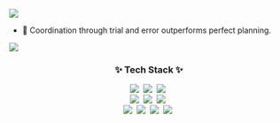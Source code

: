 <a href="https://hits.seeyoufarm.com"><img src="https://hits.seeyoufarm.com/api/count/incr/badge.svg?url=https%3A%2F%2Fgithub.com%2Fgkakcl74&count_bg=%2379C83D&title_bg=%23555555&icon=hitachi.svg&icon_color=%23E7E7E7&title=hits&edge_flat=false"/></a>

- 👋  Coordination through trial and error outperforms perfect planning.

<img align='center' src="http://mazassumnida.wtf/api/v2/generate_badge?boj=gkakcl74">

<h3 align="center">✨ Tech Stack ✨</h3>
<div align="center">
  <img src="https://img.shields.io/badge/C-666699.svg?style=for-the-badge&logo=C&logoColor=white" />&nbsp
  <img src="https://img.shields.io/badge/C++-20232a.svg?style=for-the-badge&logo=Cplusplus&logoColor=61DAFB" />&nbsp
  <img src="https://img.shields.io/badge/Csharp-F7DF1E.svg?style=for-the-badge&logo=C#&logoColor=20232a" />&nbsp
</div>

<div align="center">
  <img src="https://img.shields.io/badge/styled--components-DB7093?style=for-the-badge&logo=styled-components&logoColor=ffd35b" />&nbsp
  <img src="https://img.shields.io/badge/tailwindcss-1daabb.svg?style=for-the-badge&logo=tailwind-css&logoColor=white" />&nbsp
  <img src="https://img.shields.io/badge/Python-11557c.svg?style=for-the-badge&logo=python&logoColor=white" />&nbsp
</div>

<div align="center">
  <img src="https://img.shields.io/badge/SQL-3670A0?style=for-the-badge&logo=mysql&logoColor=ffdd54" />&nbsp
  <img src="https://img.shields.io/badge/JavaScript-150458.svg?style=for-the-badge&logo=javascript&logoColor=white" />&nbsp
  <img src="https://img.shields.io/badge/HTML5-4d77cf.svg?style=for-the-badge&logo=html5&logoColor=white" />&nbsp
  <img src="https://img.shields.io/badge/css3-1572B6.svg?style=for-the-badge&logo=css3&logoColor=white" />&nbsp
</div>



<!---
gkakcl74/gkakcl74 is a ✨ special ✨ repository because its `README.md` (this file) appears on your GitHub profile.
You can click the Preview link to take a look at your changes.
--->
